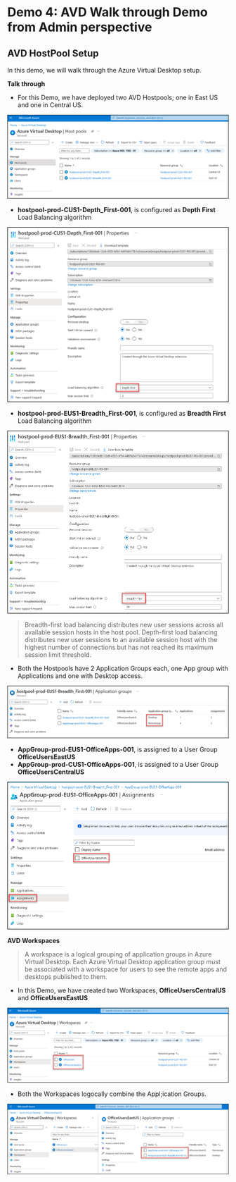 # **Demo 4: AVD Walk through Demo from Admin perspective**

## **AVD HostPool Setup**

In this demo, we will walk through the Azure Virtual Desktop setup.

**Talk through**

- For this Demo, we have deployed two AVD Hostpools; one in East US and one in Central US.

![ws name.](media/img36.png)

- **hostpool-prod-CUS1-Depth_First-001**, is configured as **Depth First** Load Balancing algorithm

![ws name.](media/img37.png)

- **hostpool-prod-EUS1-Breadth_First-001**, is configured as **Breadth First** Load Balancing algorithm

![ws name.](media/img38.png)

> Breadth-first load balancing distributes new user sessions across all available session hosts in the host pool. Depth-first load balancing distributes new user sessions to an available session host with the highest number of connections but has not reached its maximum session limit threshold.

- Both the Hostpools have 2 Application Groups each, one App group with Applications and one with Desktop access.

![ws name.](media/img39.png)

- **AppGroup-prod-EUS1-OfficeApps-001**, is assigned to a User Group **OfficeUsersEastUS**
- **AppGroup-prod-CUS1-OfficeApps-001**, is assigned to a User Group **OfficeUsersCentralUS**

![ws name.](media/img40.png)

**AVD Workspaces**

> A workspace is a logical grouping of application groups in Azure Virtual Desktop. Each Azure Virtual Desktop application group must be associated with a workspace for users to see the remote apps and desktops published to them.

- In this Demo, we have created two Workspaces, **OfficeUsersCentralUS** and **OfficeUsersEastUS**

![ws name.](media/img41.png)

- Both the Workspaces logocally combine the Appl;ication Groups.

![ws name.](media/img42.png)